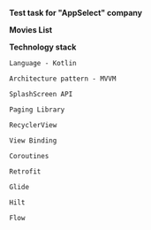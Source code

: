 **Test task for "AppSelect" company**

**Movies List**

**Technology stack**

    Language - Kotlin

    Architecture pattern - MVVM

    SplashScreen API

    Paging Library

    RecyclerView

    View Binding

    Coroutines

    Retrofit 

    Glide

    Hilt

    Flow
    


